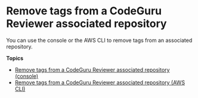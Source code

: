 # Remove tags from a CodeGuru Reviewer associated repository<a name="how-to-tag-associated-repository-remove"></a>

You can use the console or the AWS CLI to remove tags from an associated repository\. 

**Topics**
+ [Remove tags from a CodeGuru Reviewer associated repository \(console\)](how-to-tag-associated-repository-rmeove-console.md)
+ [Remove tags from a CodeGuru Reviewer associated repository \(AWS CLI\)](how-to-tag-associated-repository-remove-cli.md)